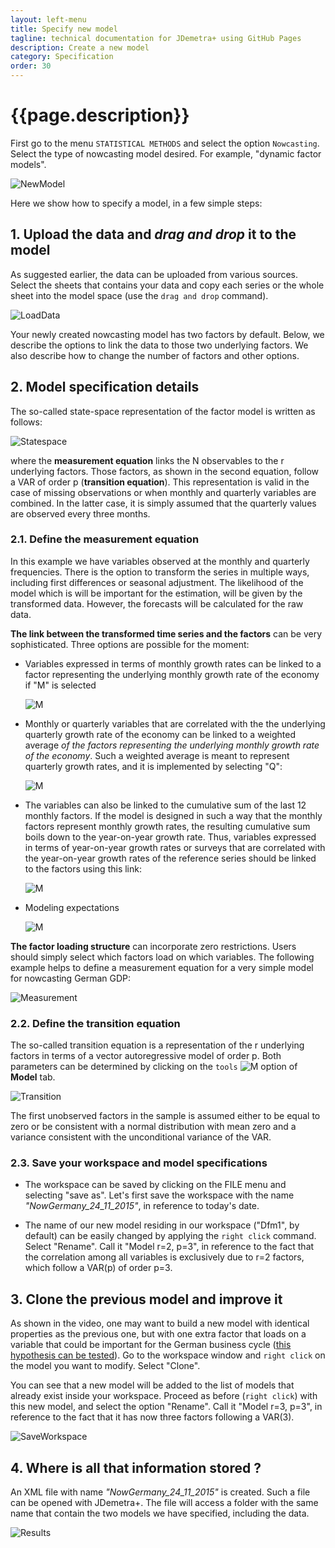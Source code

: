 ```yaml
---
layout: left-menu
title: Specify new model
tagline: technical documentation for JDemetra+ using GitHub Pages
description: Create a new model 
category: Specification
order: 30
---
```

# {{page.description}}

First go to the menu `STATISTICAL METHODS` and select the option `Nowcasting`. Select the type of nowcasting model desired. For example, "dynamic factor models".

![NewModel](https://github.com/nbbrd/jdemetra-nowcasting/wiki/images/CreateNewModel.gif)

Here we show how to specify a model, in a few simple steps:

## 1. Upload the data and _drag and drop_ it to the model

As suggested earlier, the data can be uploaded from various sources. Select the sheets that contains your data and copy each series or the whole sheet into the model space (use the `drag and drop` command).

![LoadData](https://github.com/nbbrd/jdemetra-nowcasting/wiki/images/LoadNewData.gif)

Your newly created nowcasting model has two factors by default. Below, we describe the options to link the data to those two underlying factors. We also describe how to change the number of factors and other options.

## 2. Model specification details
 
The so-called state-space representation of the factor model is written as follows:
 
![Statespace](https://github.com/nbbrd/jdemetra-nowcasting/wiki/images/statespace.png)
 
where the **measurement equation** links the N observables to the r underlying factors. Those factors, as shown in the second equation, follow a VAR of order p (**transition equation**). This representation is valid in the case of missing observations or when monthly and quarterly variables are combined. In the latter case, it is simply assumed that the quarterly values are observed every three months. 
 
### 2.1. Define the measurement equation
 
In this example we have variables observed at the monthly and quarterly frequencies. There is the option to transform the series in multiple ways, including first differences or seasonal adjustment. The likelihood of the model which is will be important for the estimation, will be given by the transformed data. However, the forecasts will be calculated for the raw data.
 
**The link between the transformed time series and the factors** can be very sophisticated. Three options are possible for the moment:
 
-   Variables expressed in terms of monthly growth rates can be linked to a factor representing the underlying monthly growth rate of the economy if "M" is selected
    
	![M](https://github.com/nbbrd/jdemetra-nowcasting/wiki/images/M.png) 
	
 
-   Monthly or quarterly variables that are correlated with the the underlying quarterly growth rate of the economy can be linked to a weighted average _of the factors representing the underlying monthly growth rate of the economy_. Such a weighted average is meant to represent quarterly growth rates, and it is implemented by selecting "Q":

	![M](https://github.com/nbbrd/jdemetra-nowcasting/wiki/images/Q.png)
 
-   The variables can also be linked to the cumulative sum of the last 12 monthly factors. If the model is designed in such a way that the monthly factors represent monthly growth rates, the resulting cumulative sum boils down to the year-on-year growth rate. Thus, variables expressed in terms of year-on-year growth rates or surveys that are correlated with the year-on-year growth rates of the reference series should be linked to the factors using this link:

	![M](https://github.com/nbbrd/jdemetra-nowcasting/wiki/images/YoY.png)
 
-   Modeling expectations

	![M](https://github.com/nbbrd/jdemetra-nowcasting/wiki/images/YoY.png)

	
**The factor loading structure** can incorporate zero restrictions. Users should simply select which factors load on which variables. The following example helps to define a measurement equation for a very simple model for nowcasting German GDP:

![Measurement](https://github.com/nbbrd/jdemetra-nowcasting/wiki/images/SpecifyMeasurement.gif) 
 
### 2.2. Define the transition equation
The so-called transition equation is a representation of the r underlying factors in terms of a vector autoregressive model of order p. Both parameters can be determined by clicking on the  `tools`  ![M](https://github.com/nbbrd/jdemetra-nowcasting/wiki/images/preferences-system_16x16.png)  option of **Model** tab.
 
![Transition](https://github.com/nbbrd/jdemetra-nowcasting/wiki/images/SpecifyTransition.gif) 

The first unobserved factors in the sample is assumed either to be equal to zero or be consistent with a normal distribution with mean zero and a variance consistent with the unconditional variance of the VAR. 
 
### 2.3. Save your workspace and model specifications
-   The workspace can be saved by clicking on the FILE menu and selecting "save as".  Let's first save the workspace with the name _"NowGermany_24_11_2015"_, in reference to today's date.
 
-   The name of our new model residing in our workspace ("Dfm1", by default) can be easily changed  by applying the `right click` command. Select "Rename". Call it "Model r=2, p=3", in reference to the fact that the correlation among all variables is exclusively due to r=2 factors, which follow a VAR(p) of order p=3.

## 3. Clone the previous model and improve it

As shown in the video, one may want to build a new model with identical properties as the previous one, but with one extra factor that loads on a variable that could be important for the German business cycle ([this hypothesis can be tested]()). Go to the workspace window and `right click` on the model you want to modify. Select "Clone". 
   
You can see that a new model will be added to the list of models that already exist inside your workspace. Proceed as before (`right click`) with this new model, and select the option "Rename". Call it "Model r=3, p=3", in reference to the fact that it has now three factors following a VAR(3). 

![SaveWorkspace](https://github.com/nbbrd/jdemetra-nowcasting/wiki/images/SaveWorkspace.gif) 

## 4. Where is all that information stored ?
An XML file with name _"NowGermany_24_11_2015"_ is created. Such a file can be opened with JDemetra+. The file will access a folder with the same name that contain the two models we have specified, including the data.

![Results](https://github.com/nbbrd/jdemetra-nowcasting/wiki/images/Results.png)